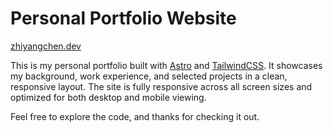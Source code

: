 # Personal Portfolio Website

[zhiyangchen.dev](https://zhiyangchen.dev)

This is my personal portfolio built with [Astro](https://astro.build/) and [TailwindCSS](https://tailwindcss.com/). It showcases my background, work experience, and selected projects in a clean, responsive layout. The site is fully responsive across all screen sizes and optimized for both desktop and mobile viewing.

Feel free to explore the code, and thanks for checking it out.